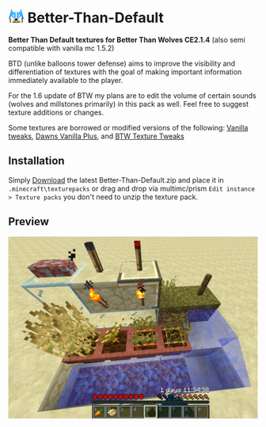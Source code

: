 # ![logo](https://github.com/Polar-Onyx/Better-Than-Default/blob/main/Texture%20Pack/pack.png?raw=true) Better-Than-Default
**Better Than Default textures for Better Than Wolves CE2.1.4** (also semi compatible with vanilla mc 1.5.2)

BTD (unlike balloons tower defense) aims to improve the visibility and differentiation of textures with the goal of making important information immediately available to the player.

For the 1.6 update of BTW my plans are to edit the volume of certain sounds (wolves and millstones primarily) in this pack as well.
Feel free to suggest texture additions or changes.

Some textures are borrowed or modified versions of the following: [Vanilla tweaks](https://vanillatweaks.net/), [Dawns Vanilla Plus](https://forum.btwce.com/viewtopic.php?t=9957), and [BTW Texture Tweaks](https://forum.btwce.com/viewtopic.php?t=10266)

## Installation
Simply [Download](https://github.com/Polar-Onyx/Better-Than-Default/releases/) the latest Better-Than-Default.zip and place it in ``.minecraft\texturepacks`` or drag and drop via multimc/prism ``Edit instance > Texture packs`` you don't need to unzip the texture pack.

## Preview
![preview of some of the main texture changes](https://github.com/Polar-Onyx/Better-Than-Default/blob/main/preview.png?raw=true)
